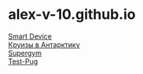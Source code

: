 # alex-v-10.github.io

[Smart Device](https://alex-v-10.github.io/smart-device/)  
[Круизы в Антарктику](https://alex-v-10.github.io/kruizy-v-antarktiku/)  
[Supergym](https://alex-v-10.github.io/supergym/)  
[Test-Pug](https://alex-v-10.github.io/test-pug/)
